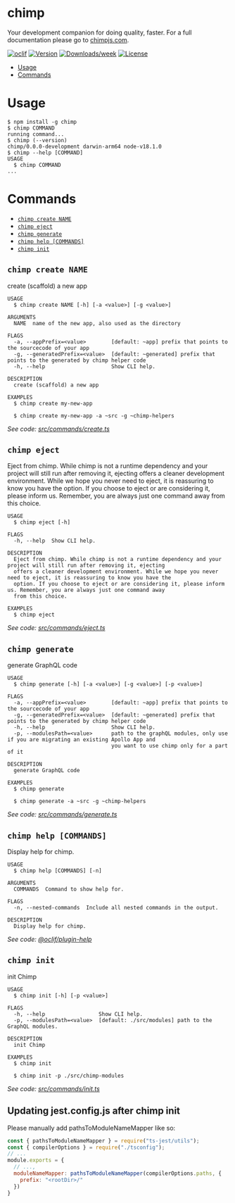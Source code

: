 chimp
=====

Your development companion for doing quality, faster. For a full documentation please go to [chimpjs.com](https://www.chimpjs.com/).

[![oclif](https://img.shields.io/badge/cli-oclif-brightgreen.svg)](https://oclif.io)
[![Version](https://img.shields.io/npm/v/chimp.svg)](https://npmjs.org/package/chimp)
[![Downloads/week](https://img.shields.io/npm/dw/chimp.svg)](https://npmjs.org/package/chimp)
[![License](https://img.shields.io/npm/l/chimp.svg)](https://github.com/xolvio/chimp2/blob/master/package.json)

<!-- toc -->
* [Usage](#usage)
* [Commands](#commands)
<!-- tocstop -->
# Usage
<!-- usage -->
```sh-session
$ npm install -g chimp
$ chimp COMMAND
running command...
$ chimp (--version)
chimp/0.0.0-development darwin-arm64 node-v18.1.0
$ chimp --help [COMMAND]
USAGE
  $ chimp COMMAND
...
```
<!-- usagestop -->
# Commands
<!-- commands -->
* [`chimp create NAME`](#chimp-create-name)
* [`chimp eject`](#chimp-eject)
* [`chimp generate`](#chimp-generate)
* [`chimp help [COMMANDS]`](#chimp-help-commands)
* [`chimp init`](#chimp-init)

## `chimp create NAME`

create (scaffold) a new app

```
USAGE
  $ chimp create NAME [-h] [-a <value>] [-g <value>]

ARGUMENTS
  NAME  name of the new app, also used as the directory

FLAGS
  -a, --appPrefix=<value>        [default: ~app] prefix that points to the sourcecode of your app
  -g, --generatedPrefix=<value>  [default: ~generated] prefix that points to the generated by chimp helper code
  -h, --help                     Show CLI help.

DESCRIPTION
  create (scaffold) a new app

EXAMPLES
  $ chimp create my-new-app

  $ chimp create my-new-app -a ~src -g ~chimp-helpers
```

_See code: [src/commands/create.ts](https://github.com/xolvio/chimp/blob/v0.0.0-development/src/commands/create.ts)_

## `chimp eject`

Eject from chimp. While chimp is not a runtime dependency and your project will still run after removing it, ejecting offers a cleaner development environment. While we hope you never need to eject, it is reassuring to know you have the option. If you choose to eject or are considering it, please inform us. Remember, you are always just one command away from this choice.

```
USAGE
  $ chimp eject [-h]

FLAGS
  -h, --help  Show CLI help.

DESCRIPTION
  Eject from chimp. While chimp is not a runtime dependency and your project will still run after removing it, ejecting
  offers a cleaner development environment. While we hope you never need to eject, it is reassuring to know you have the
  option. If you choose to eject or are considering it, please inform us. Remember, you are always just one command away
  from this choice.

EXAMPLES
  $ chimp eject
```

_See code: [src/commands/eject.ts](https://github.com/xolvio/chimp/blob/v0.0.0-development/src/commands/eject.ts)_

## `chimp generate`

generate GraphQL code

```
USAGE
  $ chimp generate [-h] [-a <value>] [-g <value>] [-p <value>]

FLAGS
  -a, --appPrefix=<value>        [default: ~app] prefix that points to the sourcecode of your app
  -g, --generatedPrefix=<value>  [default: ~generated] prefix that points to the generated by chimp helper code
  -h, --help                     Show CLI help.
  -p, --modulesPath=<value>      path to the graphQL modules, only use if you are migrating an existing Apollo App and
                                 you want to use chimp only for a part of it

DESCRIPTION
  generate GraphQL code

EXAMPLES
  $ chimp generate

  $ chimp generate -a ~src -g ~chimp-helpers
```

_See code: [src/commands/generate.ts](https://github.com/xolvio/chimp/blob/v0.0.0-development/src/commands/generate.ts)_

## `chimp help [COMMANDS]`

Display help for chimp.

```
USAGE
  $ chimp help [COMMANDS] [-n]

ARGUMENTS
  COMMANDS  Command to show help for.

FLAGS
  -n, --nested-commands  Include all nested commands in the output.

DESCRIPTION
  Display help for chimp.
```

_See code: [@oclif/plugin-help](https://github.com/oclif/plugin-help/blob/v5.2.16/src/commands/help.ts)_

## `chimp init`

init Chimp

```
USAGE
  $ chimp init [-h] [-p <value>]

FLAGS
  -h, --help                 Show CLI help.
  -p, --modulesPath=<value>  [default: ./src/modules] path to the GraphQL modules.

DESCRIPTION
  init Chimp

EXAMPLES
  $ chimp init

  $ chimp init -p ./src/chimp-modules
```

_See code: [src/commands/init.ts](https://github.com/xolvio/chimp/blob/v0.0.0-development/src/commands/init.ts)_
<!-- commandsstop -->

## Updating jest.config.js after chimp init

Please manually add pathsToModuleNameMapper like so:

```javascript
const { pathsToModuleNameMapper } = require("ts-jest/utils");
const { compilerOptions } = require("./tsconfig");
// ...
module.exports = {
  // ...,
  moduleNameMapper: pathsToModuleNameMapper(compilerOptions.paths, {
    prefix: "<rootDir>/"
  })
}
```
